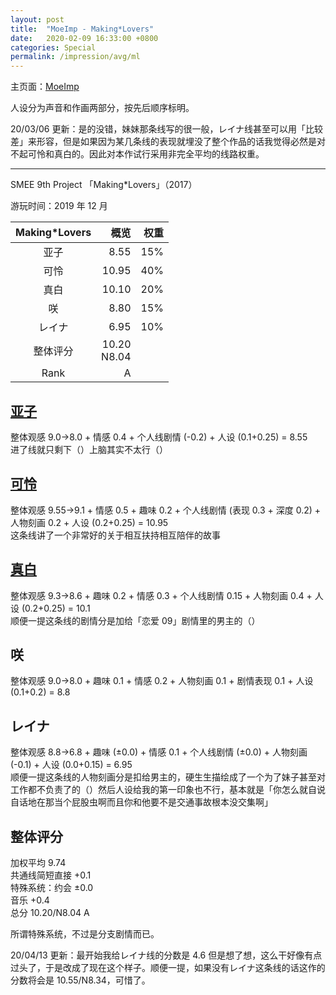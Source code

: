 ```yaml
---
layout: post
title:  "MoeImp - Making*Lovers"
date:   2020-02-09 16:33:00 +0800
categories: Special
permalink: /impression/avg/ml
---
```


主页面：[MoeImp](http://yoro.xyz/impression/avg)

人设分为声音和作画两部分，按先后顺序标明。

20/03/06 更新：是的没错，妹妹那条线写的很一般，レイナ线甚至可以用「比较差」来形容，但是如果因为某几条线的表现就埋没了整个作品的话我觉得必然是对不起可怜和真白的。因此对本作试行采用非完全平均的线路权重。

---

SMEE 9th Project 「Making\*Lovers」（2017）

游玩时间：2019 年 12 月

| Making\*Lovers | 概览 |权重|
| :---------------: |---: |---: |
| 亚子 | 8.55 |15%|
| 可怜 | 10.95 |40%|
| 真白 | 10.10 |20%|
| 咲   | 8.80 |15%|
| レイナ | 6.95 |10%|
| 整体评分 |10.20<br />N8.04||
| Rank |A||

## [亚子](http://yoro.xyz/kawaiigirls/2019/12/12/ml-ako-mashiro.html)

整体观感 9.0→8.0 + 情感 0.4 + 个人线剧情 (-0.2) + 人设 (0.1+0.25) = 8.55<br />
进了线就只剩下（）上脑其实不太行（）

## [可怜](http://yoro.xyz/kawaiigirls/2019/12/08/ml-karen.html)

整体观感 9.55→9.1 + 情感 0.5 + 趣味 0.2 + 个人线剧情 (表现 0.3 + 深度 0.2) + 人物刻画 0.2 + 人设 (0.2+0.25) = 10.95<br />
这条线讲了一个非常好的关于相互扶持相互陪伴的故事

## [真白](http://yoro.xyz/kawaiigirls/2019/12/12/ml-ako-mashiro.html)

整体观感 9.3→8.6 + 趣味 0.2 + 情感 0.3 + 个人线剧情 0.15 + 人物刻画 0.4 + 人设 (0.2+0.25) = 10.1<br />
顺便一提这条线的剧情分是加给「恋爱 09」剧情里的男主的（）

## 咲

整体观感 9.0→8.0 + 趣味 0.1 + 情感 0.2 + 人物刻画 0.1 + 剧情表现 0.1 + 人设 (0.1+0.2) = 8.8

## レイナ

整体观感 8.8→6.8 + 趣味 (±0.0) + 情感 0.1 + 个人线剧情 (±0.0) + 人物刻画 (-0.1) + 人设 (0.0+0.15) = 6.95<br />
顺便一提这条线的人物刻画分是扣给男主的，硬生生描绘成了一个为了妹子甚至对工作都不负责了的（）然后人设给我的第一印象也不行，基本就是「你怎么就自说自话地在那当个屁股虫啊而且你和他要不是交通事故根本没交集啊」

## 整体评分

加权平均 9.74  
共通线简短直接 +0.1  
特殊系统：约会 ±0.0  
音乐 +0.4  
总分 10.20/N8.04 A

所谓特殊系统，不过是分支剧情而已。

20/04/13 更新：最开始我给レイナ线的分数是 4.6 但是想了想，这么干好像有点过头了，于是改成了现在这个样子。顺便一提，如果没有レイナ这条线的话这作的分数将会是 10.55/N8.34，可惜了。
